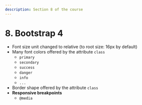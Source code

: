 ```yaml
---
description: Section 8 of the course
---
```


# 8. Bootstrap 4

* Font size unit changed to relative \(to root size: 16px by default\)
* Many font colors offered by the attribute `class`
  * `primary`
  * `secondary`
  * `success`
  * `danger`
  * `info`
  * `...`
* Border shape offered by the attribute `class`
* **Responsive breakpoints**
  * `@media`

